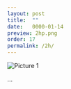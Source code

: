 ```yaml
---
layout: post
title:  ""
date:   0000-01-14
preview: 2hp.png
order: 17
permalink: /2h/
---
```


![Picture 1]({{site.baseurl}}/images/2h.png?auto=yes)

...
